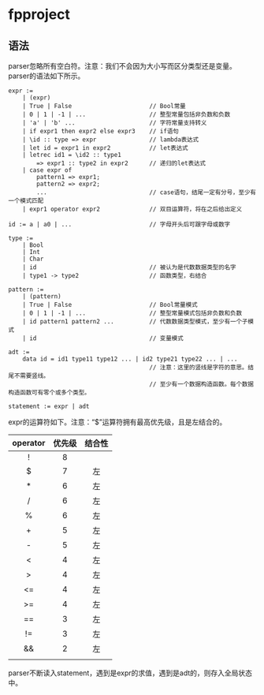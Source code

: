 # fpproject

## 语法

parser忽略所有空白符。注意：我们不会因为大小写而区分类型还是变量。parser的语法如下所示。

```
expr :=
    | (expr)
    | True | False                      // Bool常量
    | 0 | 1 | -1 | ...                  // 整型常量包括非负数和负数
    | 'a' | 'b' ...                     // 字符常量支持转义
    | if expr1 then expr2 else expr3    // if语句
    | \id :: type => expr               // lambda表达式
    | let id = expr1 in expr2           // let表达式
    | letrec id1 = \id2 :: type1
        => expr1 :: type2 in expr2      // 递归的let表达式
    | case expr of
        pattern1 => expr1;
        pattern2 => expr2;
        ...                             // case语句，结尾一定有分号，至少有一个模式匹配
    | expr1 operator expr2              // 双目运算符，将在之后给出定义

id := a | a0 | ...                      // 字母开头后可跟字母或数字

type :=
    | Bool
    | Int
    | Char
    | id                                // 被认为是代数数据类型的名字
    | type1 -> type2                    // 函数类型，右结合

pattern :=
    | (pattern)
    | True | False                      // Bool常量模式
    | 0 | 1 | -1 | ...                  // 整型常量模式包括非负数和负数
    | id pattern1 pattern2 ...          // 代数数据类型模式，至少有一个子模式
    | id                                // 变量模式

adt :=
    data id = id1 type11 type12 ... | id2 type21 type22 ... | ...
                                        // 注意：这里的竖线是字符的意思。结尾不需要竖线。
                                        // 至少有一个数据构造函数。每个数据构造函数可有零个或多个类型。

statement := expr | adt
```

expr的运算符如下。注意：“$”运算符拥有最高优先级，且是左结合的。

| operator | 优先级 | 结合性 |
|:--------:|:-----:|:-----:|
| !        | 8     |       |
| $        | 7     | 左    |
| *        | 6     | 左    |
| /        | 6     | 左    |
| %        | 6     | 左    |
| +        | 5     | 左    |
| -        | 5     | 左    |
| <        | 4     | 左    |
| >        | 4     | 左    |
| <=       | 4     | 左    |
| >=       | 4     | 左    |
| ==       | 3     | 左    |
| !=       | 3     | 左    |
| &&       | 2     | 左    |
| ||       | 1     | 左    |



parser不断读入statement，遇到是expr的求值，遇到是adt的，则存入全局状态中。

## 